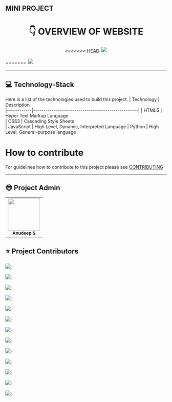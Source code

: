 ## MINI PROJECT

<h1 align="center"> 👇 OVERVIEW OF WEBSITE </h1>

<p align="center">
<<<<<<< HEAD
  <img style='border:2px solid #FFFFFF' src="/datavis.gif">
</p>
=======
  <img style='border:2px solid #FFFFFF' src="/src/assets/datavis.gif">
</p>

---

## 💻 Technology-Stack

Here is a list of the technologies used to build this project.
| Technology | Description                              
|------------|---------------------------------------------------|
| HTML5      | Hyper Text Markup Language               
| CSS3       | Cascading Style Sheets                   
| JavaScript | High Level, Dynamic, Interpreted Language
| Python     | High Level, General-purpose language

# How to contribute

For guidelines how to contribute to this project please see [CONTRIBUTING](CONTRIBUTING.md)

---

## 😎 Project Admin

<table>
  <tr>
<td align="center"><a href="https://github.com/Anudeep-313"><img src="https://avatars.githubusercontent.com/u/84098720?v=4" width="100px;" alt=""/><br /><sub><b>Anudeep S</b></sub></a></td>
  </tr>
</table>

## ⭐ Project Contributors

[![](https://github.com/Anudeep-313.png?size=50)](https://github.com/Anudeep-313);

[![](https://github.com/pranshuj73.png?size=50)](https://github.com/pranshuj73);

[![](https://github.com/avatar-10000.png?size=50)](https://github.com/avatar-10000);

[![](https://github.com/Sonualam-bot.png?size=50)](https://github.com/Sonualam-bot);

[![](https://github.com/Samriddh2703.png?size=50)](https://github.com/Samriddh2703);

[![](https://github.com/bhuvan-tech.png?size=50)](https://github.com/bhuvan-tech);

[![](https://github.com/vbindal.png?size=50)](https://github.com/vbindal);

[![](https://github.com/aakashraj01.png?size=50)](https://github.com/aakashraj01);

[![](https://github.com/yesimhozman.png?size=50)](https://github.com/yesimhozman);

[![](https://github.com/Stronkness.png?size=50)](https://github.com/Stronkness);

[![](https://github.com/YasirObaibullah99.png?size=50)](https://github.com/YasirObaibullah99);

[![](https://github.com/ch3ber.png?size=50)](https://github.com/ch3ber);

[![](https://github.com/Yuvraj3905.png?size=50)](https://github.com/Yuvraj3905);